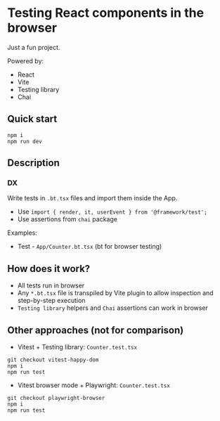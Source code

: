 # Testing React components in the browser

Just a fun project.

Powered by:

- React
- Vite
- Testing library
- Chai

## Quick start

```
npm i
npm run dev
```

## Description

### DX

Write tests in `.bt.tsx` files and import them inside the App.

- Use `import { render, it, userEvent } from '@framework/test';`
- Use assertions from `chai` package

Examples:

- Test - `App/Counter.bt.tsx` (bt for browser testing)

## How does it work?

- All tests run in browser
- Any `*.bt.tsx` file is transpiled by Vite plugin to allow inspection and step-by-step execution
- `Testing library` helpers and `Chai` assertions can work in browser

## Other approaches (not for comparison)

- Vitest + Testing library: `Counter.test.tsx`

```
git checkout vitest-happy-dom
npm i
npm run test
```

- Vitest browser mode + Playwright: `Counter.test.tsx`

```
git checkout playwright-browser
npm i
npm run test
```
